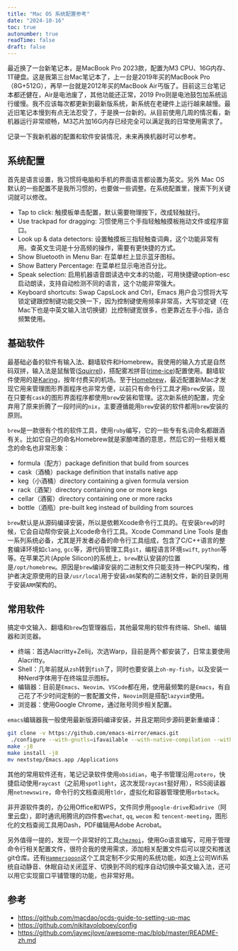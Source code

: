```yaml
---
title: "Mac OS 系统配置参考"
date: "2024-10-16"
toc: true
autonumber: true
readTime: false
draft: false
---
```


最近换了一台新笔记本，是MacBook Pro 2023款，配置为M3 CPU、16G内存、1T硬盘。这是我第三台Mac笔记本了，上一台是2019年买的MacBook Pro（8G+512G），再早一台就是2012年买的MacBook Air丐版了。目前这三台笔记本都还健在，Air是电池废了，其他功能还正常，2019 Pro则是电池鼓包加系统运行缓慢。我不应该每次都更新到最新版系统，新系统在老硬件上运行越来越慢。最近旧笔记本慢到有点无法忍受了，于是换一台新的。从目前使用几周的情况看，新机器运行非常顺畅，M3芯片加16G内存已经完全可以满足我的日常使用需求了。

记录一下我新机器的配置和软件安装情况，未来再换机器时可以参考。

## 系统配置

首先是语言设置，我习惯将电脑和手机的界面语言都设置为英文。另外 Mac OS 默认的一些配置不是我所习惯的，也要做一些调整。在系统配置里，搜索下列关键词就可以修改。

- Tap to click: 触摸板单击配置，默认需要物理按下，改成轻触就行。
- Use trackpad for dragging: 习惯使用三个手指轻触触摸板拖动文件或程序窗口。
- Look up & data detectors: 设置触摸板三指轻触查词典，这个功能非常有用。查英文生词是十分高频的操作，需要有更快捷的方式。
- Show Bluetooth in Menu Bar: 在菜单栏上显示蓝牙图标。
- Show Battery Percentage: 在菜单栏显示电池百分比。
- Speak selection: 启用机器语音朗读选中文本的功能，可用快捷键option-esc启动朗读，支持自动检测不同的语言，这个功能非常强大。
- Keyboard shortcuts: Swap CapsLock and Ctrl，Emacs 用户会习惯将大写锁定键跟控制键功能交换一下，因为控制键使用频率非常高，大写锁定键（在Mac下也是中英文输入法切换键）比控制键宽很多，也更靠近左手小指，适合频繁使用。
  
## 基础软件

最基础必备的软件有输入法、翻墙软件和Homebrew。我使用的输入方式是自然码双拼，输入法是鼠鬚管([Squirrel][squirrel])，搭配雾凇拼音([rime-ice][rime-ice])配置使用。翻墙软件使用的是[Karing][karing]，按年付费买的机场。至于[Homebrew][brew]，最近配置新Mac才发现它用来管理图形界面程序也非常方便，以前只有命令行工具才用`brew`安装，现在只要有`cask`的图形界面程序都使用`brew`安装和管理。这次新系统的配置，完全弃用了原来折腾了一段时间的`nix`，主要遵循能用`brew`安装的软件都用`brew`安装的原则。

`brew`是一款很有个性的软件工具，使用`ruby`编写，它的一些专有名词命名都跟酒有关。比如它自己的命名Homebrew就是家酿啤酒的意思，然后它的一些相关概念的命名也非常形象：

- formula（配方）package definition that build from sources
- cask（酒桶）package definition that installs native app
- keg（小酒桶）directory containing a given formula version
- rack（酒架）directory containing one or more kegs
- cellar（酒窖）directory containing one or more racks
- bottle（酒瓶）pre-built keg instead of building from sources

`brew`默认是从源码编译安装，所以是依赖Xcode命令行工具的。在安装`brew`的时候，它会自动帮你安装上Xcode命令行工具。Xcode Command Line Tools 是由一系列系统必备，尤其是开发者必备的命令行工具组成，包含了C/C++语言的整套编译环境如`clang`, `gcc`等，源代码管理工具`git`，编程语言环境`swift`, `python`等等。在苹果芯片(Apple Silicon)的系统上，`brew`默认安装的位置是`/opt/homebrew`。原因是`brew`编译安装的二进制文件只能支持一种CPU架构，维护者决定原使用的目录`/usr/local`用于安装`x86`架构的二进制文件，新的目录则用于安装`ARM`架构的。

## 常用软件

搞定中文输入、翻墙和`brew`包管理器后，其他最常用的软件有终端、Shell、编辑器和浏览器。

- 终端：首选Alacritty+Zellij，次选Warp，目前是两个都安装了，日常主要使用Alacritty。
- Shell：几年前就从`zsh`转到`fish`了，同时也要安装上`oh-my-fish`，以及安装一种Nerd字体用于在终端显示图标。
- 编辑器：目前是`Emacs`、`Neovim`、`VSCode`都在用，使用最频繁的是`Emacs`，有自己花了不少时间定制的一套配置文件，`Neovim`则是搭配`lazyvim`使用。
- 浏览器：使用Google Chrome，通过账号同步相关配置。

`emacs`编辑器我一般使用最新版源码编译安装，并且定期同步源码更新重编译：

```bash
git clone -v https://github.com/emacs-mirror/emacs.git
 ./configure --with-gnutls=ifavailable --with-native-compilation --with-tree-sitter
make -j8
make install -j8
mv nextstep/Emacs.app /Applications
```

其他的常用软件还有，笔记记录软件使用`obsidian`，电子书管理沿用`zotero`，快捷启动使用`raycast`（之前用`spotlight`，这次发现`raycast`挺好用），RSS阅读器用`netnewswire`，命令行的文档查阅用`tldr`，虚拟化和容器管理使用`orbstack`。

非开源软件类的，办公用Office和WPS，文件同步用`google-drive`和`adrive`（阿里云盘），即时通讯用腾讯的四件套`wechat`, `qq`, `wecom` 和 `tencent-meeting`，图形化的文档查阅工具用Dash，PDF编辑用Adobe Acrobat。

另外值得一提的，发现一个非常好的工具[`chezmoi`][che]，使用Go语言编写，可用于管理命令行相关配置文件，很符合我的使用需求，添加相关配置文件后可以提交和推送git仓库。还有[`Hammerspoon`][hammer]这个工具定制不少实用的系统功能，如连上公司Wifi系统自动静音、休眠自动关闭蓝牙、切换到不同的程序自动切换中英文输入法，还可以用它实现窗口平铺管理的功能，也非常好用。

## 参考

- https://github.com/macdao/ocds-guide-to-setting-up-mac
- https://github.com/nikitavoloboev/config
- https://github.com/jaywcjlove/awesome-mac/blob/master/README-zh.md

[squirrel]: https://github.com/rime/squirrel
[rime-ice]: https://github.com/iDvel/rime-ice
[karing]: https://github.com/KaringX/karing
[brew]: https://brew.sh/
[che]: https://github.com/twpayne/chezmoi
[hammer]: https://www.hammerspoon.org/

